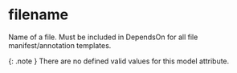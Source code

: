 # filename
Name of a file. Must be included in DependsOn for all file manifest/annotation templates.


{: .note }
There are no defined valid values for this model attribute.
